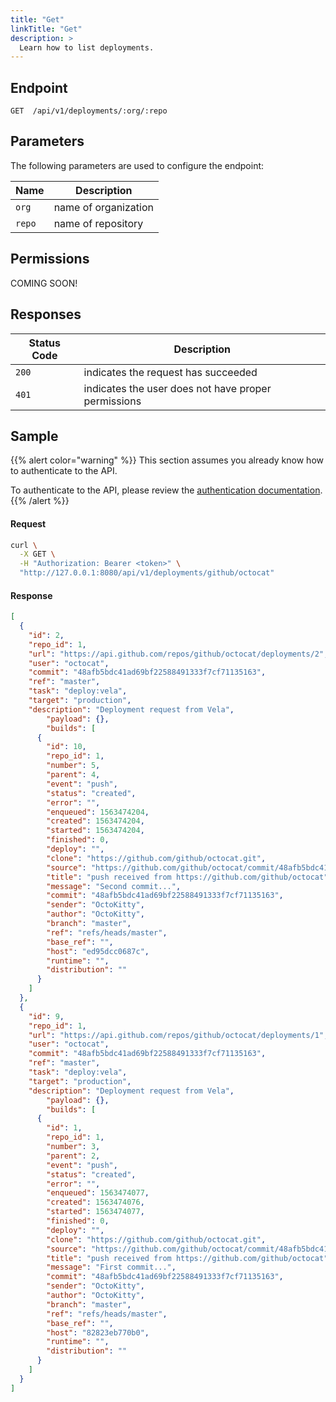 ```yaml
---
title: "Get"
linkTitle: "Get"
description: >
  Learn how to list deployments.
---
```


## Endpoint

```
GET  /api/v1/deployments/:org/:repo
```

## Parameters

The following parameters are used to configure the endpoint:

| Name   | Description          |
| ------ | -------------------- |
| `org`  | name of organization |
| `repo` | name of repository   |

## Permissions

COMING SOON!

## Responses

| Status Code | Description                                         |
| ----------- | --------------------------------------------------- |
| `200`       | indicates the request has succeeded                 |
| `401`       | indicates the user does not have proper permissions |

## Sample

{{% alert color="warning" %}}
This section assumes you already know how to authenticate to the API.

To authenticate to the API, please review the [authentication documentation](/docs/reference/api/authentication/).
{{% /alert %}}

#### Request

```sh
curl \
  -X GET \
  -H "Authorization: Bearer <token>" \
  "http://127.0.0.1:8080/api/v1/deployments/github/octocat"
```

#### Response

```json
[
  {
    "id": 2,
    "repo_id": 1,
    "url": "https://api.github.com/repos/github/octocat/deployments/2",
    "user": "octocat",
    "commit": "48afb5bdc41ad69bf22588491333f7cf71135163",
    "ref": "master",
    "task": "deploy:vela",
    "target": "production",
    "description": "Deployment request from Vela",
		"payload": {},
		"builds": [
      {
        "id": 10,
        "repo_id": 1,
        "number": 5,
        "parent": 4,
        "event": "push",
        "status": "created",
        "error": "",
        "enqueued": 1563474204,
        "created": 1563474204,
        "started": 1563474204,
        "finished": 0,
        "deploy": "",
        "clone": "https://github.com/github/octocat.git",
        "source": "https://github.com/github/octocat/commit/48afb5bdc41ad69bf22588491333f7cf71135163",
        "title": "push received from https://github.com/github/octocat",
        "message": "Second commit...",
        "commit": "48afb5bdc41ad69bf22588491333f7cf71135163",
        "sender": "OctoKitty",
        "author": "OctoKitty",
        "branch": "master",
        "ref": "refs/heads/master",
        "base_ref": "",
        "host": "ed95dcc0687c",
        "runtime": "",
        "distribution": ""
      }
    ]
  },
  {
    "id": 9,
    "repo_id": 1,
    "url": "https://api.github.com/repos/github/octocat/deployments/1",
    "user": "octocat",
    "commit": "48afb5bdc41ad69bf22588491333f7cf71135163",
    "ref": "master",
    "task": "deploy:vela",
    "target": "production",
    "description": "Deployment request from Vela",
		"payload": {},
		"builds": [
      {
        "id": 1,
        "repo_id": 1,
        "number": 3,
        "parent": 2,
        "event": "push",
        "status": "created",
        "error": "",
        "enqueued": 1563474077,
        "created": 1563474076,
        "started": 1563474077,
        "finished": 0,
        "deploy": "",
        "clone": "https://github.com/github/octocat.git",
        "source": "https://github.com/github/octocat/commit/48afb5bdc41ad69bf22588491333f7cf71135163",
        "title": "push received from https://github.com/github/octocat",
        "message": "First commit...",
        "commit": "48afb5bdc41ad69bf22588491333f7cf71135163",
        "sender": "OctoKitty",
        "author": "OctoKitty",
        "branch": "master",
        "ref": "refs/heads/master",
        "base_ref": "",
        "host": "82823eb770b0",
        "runtime": "",
        "distribution": ""
      }
    ]
  }
]
```
